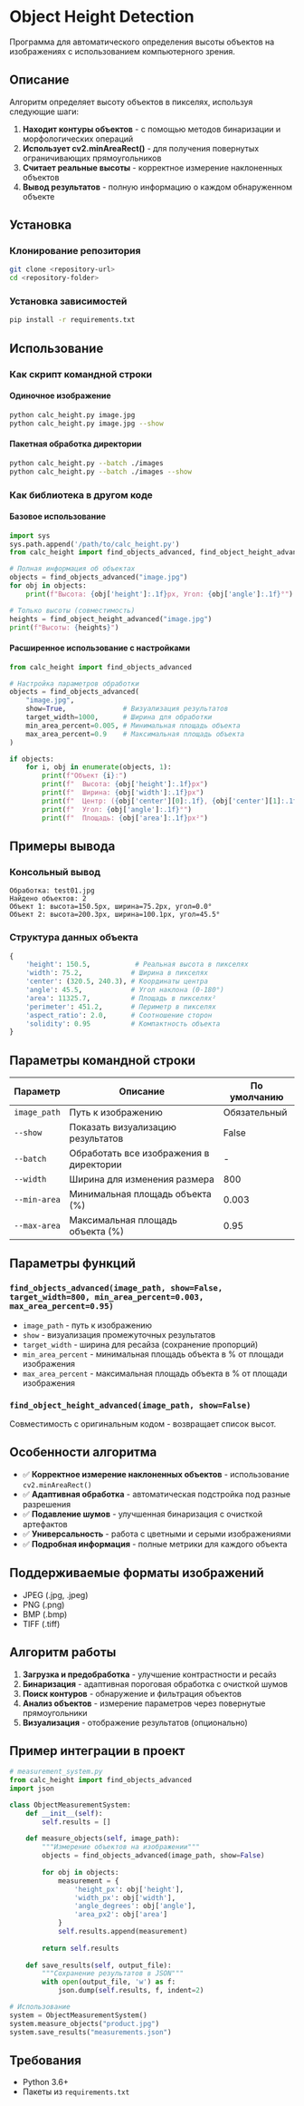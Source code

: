# Object Height Detection

Программа для автоматического определения высоты объектов на изображениях с использованием компьютерного зрения.

## Описание

Алгоритм определяет высоту объектов в пикселях, используя следующие шаги:

1. **Находит контуры объектов** - с помощью методов бинаризации и морфологических операций
2. **Использует cv2.minAreaRect()** - для получения повернутых ограничивающих прямоугольников
3. **Считает реальные высоты** - корректное измерение наклоненных объектов
4. **Вывод результатов** - полную информацию о каждом обнаруженном объекте

## Установка

### Клонирование репозитория
```bash
git clone <repository-url>
cd <repository-folder>
```

### Установка зависимостей
```bash
pip install -r requirements.txt
```

## Использование

### Как скрипт командной строки

#### Одиночное изображение
```bash
python calc_height.py image.jpg
python calc_height.py image.jpg --show
```

#### Пакетная обработка директории
```bash
python calc_height.py --batch ./images
python calc_height.py --batch ./images --show 
```

### Как библиотека в другом коде

#### Базовое использование
```python
import sys
sys.path.append('/path/to/calc_height.py')
from calc_height import find_objects_advanced, find_object_height_advanced

# Полная информация об объектах
objects = find_objects_advanced("image.jpg")
for obj in objects:
    print(f"Высота: {obj['height']:.1f}px, Угол: {obj['angle']:.1f}°")

# Только высоты (совместимость)
heights = find_object_height_advanced("image.jpg")
print(f"Высоты: {heights}")
```

#### Расширенное использование с настройками
```python
from calc_height import find_objects_advanced

# Настройка параметров обработки
objects = find_objects_advanced(
    "image.jpg",
    show=True,              # Визуализация результатов
    target_width=1000,      # Ширина для обработки
    min_area_percent=0.005, # Минимальная площадь объекта
    max_area_percent=0.9    # Максимальная площадь объекта
)

if objects:
    for i, obj in enumerate(objects, 1):
        print(f"Объект {i}:")
        print(f"  Высота: {obj['height']:.1f}px")
        print(f"  Ширина: {obj['width']:.1f}px") 
        print(f"  Центр: ({obj['center'][0]:.1f}, {obj['center'][1]:.1f})")
        print(f"  Угол: {obj['angle']:.1f}°")
        print(f"  Площадь: {obj['area']:.1f}px²")
```

## Примеры вывода

### Консольный вывод
```
Обработка: test01.jpg
Найдено объектов: 2
Объект 1: высота=150.5px, ширина=75.2px, угол=0.0°
Объект 2: высота=200.3px, ширина=100.1px, угол=45.5°
```

### Структура данных объекта
```python
{
    'height': 150.5,           # Реальная высота в пикселях
    'width': 75.2,            # Ширина в пикселях  
    'center': (320.5, 240.3), # Координаты центра
    'angle': 45.5,            # Угол наклона (0-180°)
    'area': 11325.7,          # Площадь в пикселях²
    'perimeter': 451.2,       # Периметр в пикселях
    'aspect_ratio': 2.0,      # Соотношение сторон
    'solidity': 0.95          # Компактность объекта
}
```

## Параметры командной строки

| Параметр | Описание | По умолчанию |
|----------|----------|--------------|
| `image_path` | Путь к изображению | Обязательный |
| `--show` | Показать визуализацию результатов | False |
| `--batch` | Обработать все изображения в директории | - |
| `--width` | Ширина для изменения размера | 800 |
| `--min-area` | Минимальная площадь объекта (%) | 0.003 |
| `--max-area` | Максимальная площадь объекта (%) | 0.95 |

## Параметры функций

### `find_objects_advanced(image_path, show=False, target_width=800, min_area_percent=0.003, max_area_percent=0.95)`

- `image_path` - путь к изображению
- `show` - визуализация промежуточных результатов
- `target_width` - ширина для ресайза (сохранение пропорций)
- `min_area_percent` - минимальная площадь объекта в % от площади изображения
- `max_area_percent` - максимальная площадь объекта в % от площади изображения

### `find_object_height_advanced(image_path, show=False)`
Совместимость с оригинальным кодом - возвращает список высот.

## Особенности алгоритма

- ✅ **Корректное измерение наклоненных объектов** - использование `cv2.minAreaRect()`
- ✅ **Адаптивная обработка** - автоматическая подстройка под разные разрешения
- ✅ **Подавление шумов** - улучшенная бинаризация с очисткой артефактов
- ✅ **Универсальность** - работа с цветными и серыми изображениями
- ✅ **Подробная информация** - полные метрики для каждого объекта

## Поддерживаемые форматы изображений

- JPEG (.jpg, .jpeg)
- PNG (.png) 
- BMP (.bmp)
- TIFF (.tiff)

## Алгоритм работы

1. **Загрузка и предобработка** - улучшение контрастности и ресайз
2. **Бинаризация** - адаптивная пороговая обработка с очисткой шумов
3. **Поиск контуров** - обнаружение и фильтрация объектов
4. **Анализ объектов** - измерение параметров через повернутые прямоугольники
5. **Визуализация** - отображение результатов (опционально)

## Пример интеграции в проект

```python
# measurement_system.py
from calc_height import find_objects_advanced
import json

class ObjectMeasurementSystem:
    def __init__(self):
        self.results = []
    
    def measure_objects(self, image_path):
        """Измерение объектов на изображении"""
        objects = find_objects_advanced(image_path, show=False)
        
        for obj in objects:
            measurement = {
                'height_px': obj['height'],
                'width_px': obj['width'],
                'angle_degrees': obj['angle'],
                'area_px2': obj['area']
            }
            self.results.append(measurement)
        
        return self.results
    
    def save_results(self, output_file):
        """Сохранение результатов в JSON"""
        with open(output_file, 'w') as f:
            json.dump(self.results, f, indent=2)

# Использование
system = ObjectMeasurementSystem()
system.measure_objects("product.jpg")
system.save_results("measurements.json")
```

## Требования

- Python 3.6+
- Пакеты из `requirements.txt`
